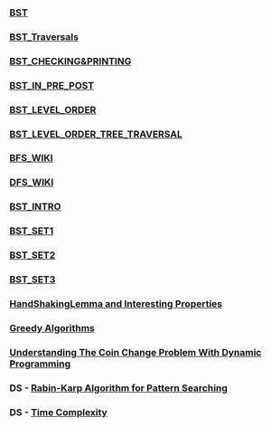 ### [BST](https://www.geeksforgeeks.org/binary-tree-data-structure/)

### [BST_Traversals](https://www.geeksforgeeks.org/binary-tree-data-structure/#traversals)

### [BST_CHECKING&PRINTING](https://www.geeksforgeeks.org/binary-tree-data-structure/#checking&printing)

### [BST_IN_PRE_POST](https://www.geeksforgeeks.org/tree-traversals-inorder-preorder-and-postorder/)

### [BST_LEVEL_ORDER](https://www.geeksforgeeks.org/insertion-in-a-binary-tree-in-level-order/)

### [BST_LEVEL_ORDER_TREE_TRAVERSAL](https://www.geeksforgeeks.org/level-order-tree-traversal/)

### [BFS_WIKI](https://en.wikipedia.org/wiki/Breadth-first_search)

### [DFS_WIKI](https://en.wikipedia.org/wiki/Depth-first_search)

### [BST_INTRO](https://www.geeksforgeeks.org/binary-tree-data-structure/#Introduction)

### [BST_SET1](https://www.geeksforgeeks.org/binary-tree-set-1-introduction/)

### [BST_SET2](https://www.geeksforgeeks.org/binary-tree-set-2-properties/)

### [BST_SET3](https://www.geeksforgeeks.org/binary-tree-set-3-types-of-binary-tree/)

### [HandShakingLemma and Interesting Properties](https://www.geeksforgeeks.org/handshaking-lemma-and-interesting-tree-properties/)

### [Greedy Algorithms](https://www.geeksforgeeks.org/greedy-algorithms/)

### [Understanding The Coin Change Problem With Dynamic Programming](https://www.geeksforgeeks.org/understanding-the-coin-change-problem-with-dynamic-programming/#:~:text=The%20Coin%20Change%20Problem%20is,the%20concepts%20of%20dynamic%20programming.)

### DS - [Rabin-Karp Algorithm for Pattern Searching](https://www.geeksforgeeks.org/rabin-karp-algorithm-for-pattern-searching/)

### DS - [Time Complexity](https://adrianmejia.com/most-popular-algorithms-time-complexity-every-programmer-should-know-free-online-tutorial-course/)